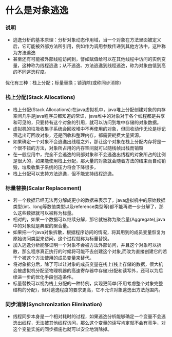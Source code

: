 # 什么是对象逃逸
### 说明
- 逃逸分析的基本原理：分析对象动态作用域，当一个对象在方法里面被定义后，它可能被外部方法所引用，例如作为调用参数传递到其他方法中，这种称为方法逃逸
- 甚至还有可能被外部线程访问到，譬如赋值给可以在其他线程中访问的实例变量，这种称为线程逃逸；从不逃逸、方法逃逸到线程逃逸，称为对象由低到高的不同逃逸程度。

优化有三种：栈上分配；标量替换；锁消除(或称同步消除)
### 栈上分配(Stack Allocations)
- 栈上分配(Stack Allocations):在java虚拟机中，java堆上分配创建对象的内存空间几乎是java程序员都知道的常识，java堆中的对象对于各个线程都是共享和可见的，只要持有这个对象的引用，就可以访问到堆中存储的对象数据。
- 虚拟机的垃圾收集子系统会回收堆中不再使用的对象，但回收动作无论是标记筛选出可回收对象，还是回收和整理内存，都需要耗费大量资源。
- 如果确定一个对象不会逃逸出线程之外，那让这个对象在栈上分配内存将是一个很不错的方法，对象所占用的内存空间就可以随栈帧出栈而销毁
- 在一般应用中，完全不会逃逸的局部对象和不会逃逸出线程的对象所占的比例是很大的，如果能使用栈上分配，那大量的对象就会随着方法的结束而自动销毁，垃圾收集子系统的压力将会下降很多，
- 栈上分配可以支持方法逃逸，但不能支持线程逃逸。

### 标量替换(Scalar Replacement)
- 若一个数据已经无法再分解成更小的数据来表示了，java虚拟机中的原始数据类型(int、long等数值类型以及reference类型等)都不能再进一步分解了，那么这些数据就可以被称为标量。
- 相对的，如果一个数据可以继续分解，那它就被称为聚合量(Aggregate),java中的对象就是典型的聚合量。
- 如果把一个java对象拆散，根据程序访问的情况，将其用到的成员变量恢复为原始访问类型来访问，这个过程就称为标量替换。
- 加入逃逸分析能够证明一个对象不会被方法外部访问，并且这个对象可以拆散，那么程序真正执行的时候将可能不去创建这个对象,而改为直接创建它的若干个被这个方法使用的成员变量来替代。
- 将对象拆分后，除了可以让对象的成员变量在栈上(栈上存储的数据，很大机会被虚拟机分配至物理机器的高速寄存器中存储)分配和读写外，还可以为后续进一步的优化手段创造条件。
- 标量替换可以视为栈上分配的一种特例，实现更简单(不用考虑整个对象完整结构的分配)，但对逃逸程度的要求更高，它不允许对象逃逸出方法范围内。

### 同步消除(Synchronization Elimination)
- 线程同步本身是一个相对耗时的过程，如果逃逸分析能够确定一个变量不会逃逸出线程，无法被其他线程访问，那么这个变量的读写肯定就不会有竞争，对这个变量实施的同步措施也就可以安全地消除掉。
